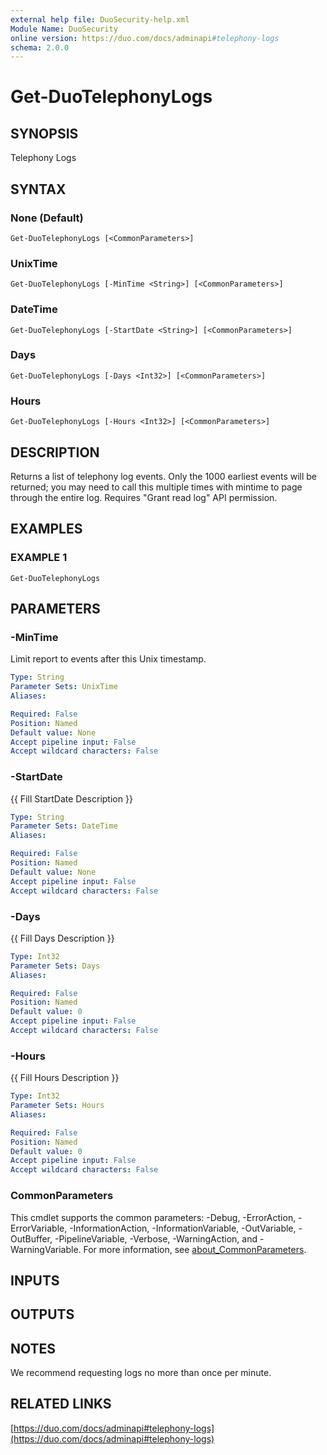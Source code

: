 ```yaml
---
external help file: DuoSecurity-help.xml
Module Name: DuoSecurity
online version: https://duo.com/docs/adminapi#telephony-logs
schema: 2.0.0
---
```


# Get-DuoTelephonyLogs

## SYNOPSIS
Telephony Logs

## SYNTAX

### None (Default)
```
Get-DuoTelephonyLogs [<CommonParameters>]
```

### UnixTime
```
Get-DuoTelephonyLogs [-MinTime <String>] [<CommonParameters>]
```

### DateTime
```
Get-DuoTelephonyLogs [-StartDate <String>] [<CommonParameters>]
```

### Days
```
Get-DuoTelephonyLogs [-Days <Int32>] [<CommonParameters>]
```

### Hours
```
Get-DuoTelephonyLogs [-Hours <Int32>] [<CommonParameters>]
```

## DESCRIPTION
Returns a list of telephony log events.
Only the 1000 earliest events will be returned; you may need to call this multiple times with mintime to page through the entire log.
Requires "Grant read log" API permission.

## EXAMPLES

### EXAMPLE 1
```
Get-DuoTelephonyLogs
```

## PARAMETERS

### -MinTime
Limit report to events after this Unix timestamp.

```yaml
Type: String
Parameter Sets: UnixTime
Aliases:

Required: False
Position: Named
Default value: None
Accept pipeline input: False
Accept wildcard characters: False
```

### -StartDate
{{ Fill StartDate Description }}

```yaml
Type: String
Parameter Sets: DateTime
Aliases:

Required: False
Position: Named
Default value: None
Accept pipeline input: False
Accept wildcard characters: False
```

### -Days
{{ Fill Days Description }}

```yaml
Type: Int32
Parameter Sets: Days
Aliases:

Required: False
Position: Named
Default value: 0
Accept pipeline input: False
Accept wildcard characters: False
```

### -Hours
{{ Fill Hours Description }}

```yaml
Type: Int32
Parameter Sets: Hours
Aliases:

Required: False
Position: Named
Default value: 0
Accept pipeline input: False
Accept wildcard characters: False
```

### CommonParameters
This cmdlet supports the common parameters: -Debug, -ErrorAction, -ErrorVariable, -InformationAction, -InformationVariable, -OutVariable, -OutBuffer, -PipelineVariable, -Verbose, -WarningAction, and -WarningVariable. For more information, see [about_CommonParameters](http://go.microsoft.com/fwlink/?LinkID=113216).

## INPUTS

## OUTPUTS

## NOTES
We recommend requesting logs no more than once per minute.

## RELATED LINKS

[https://duo.com/docs/adminapi#telephony-logs](https://duo.com/docs/adminapi#telephony-logs)

